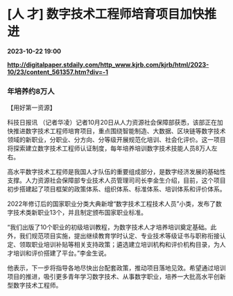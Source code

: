 # [人 才] 数字技术工程师培育项目加快推进

**2023-10-22 19:00**

**http://digitalpaper.stdaily.com/http_www.kjrb.com/kjrb/html/2023-10/23/content_561357.htm?div=-1**

### 年培养约8万人

【用好第一资源】

 科技日报讯 （记者华凌）记者10月20日从人力资源社会保障部获悉，该部正在加快推进数字技术工程师培育项目，重点围绕智能制造、大数据、区块链等数字技术领域的新职业，分职业、分方向、分等级开展规范化培训、社会化评价。这一项目将探索建立数字技术工程师认证制度，每年培养培训数字技术技能人员8万人左右。

 高水平数字技术工程师是我国人才队伍的重要组成部分，是数字经济发展的基础性支撑。人力资源社会保障部专业技术人员管理司司长李金生介绍，目前，这个项目初步搭建起了项目框架的政策体系、组织体系、标准体系、培训体系和评价体系。

 2022年修订后的国家职业分类大典新增“数字技术工程技术人员”小类，发布了数字技术类新职业13个，并且制定颁布国家职业标准。

 “我们出版了10个职业的初级培训教程，为数字技术人才培养培训奠定基础。此外，我们规范项目实施，提出继续教育学时认定、专业技术等级证书与职称衔接认定、领取职业培训补贴等相关支持政策；遴选建立培训机构和评价机构目录，为人才培训和评价搭建了平台。”李金生说。

 他表示，下一步将指导各地尽快出台配套政策，推动项目落地见效。希望通过培训项目的推进，吸引更多青年学习数字技术、从事数字职业，培养一大批高水平创新型数字技术工程师。